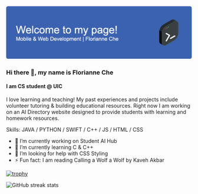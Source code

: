 ### ![Header](./github-header-image.png)
### Hi there 👋, my name is Florianne Che
#### I am CS student @ UIC

I love learning and teaching! My past experiences and projects include volunteer tutoring & building educational resources. Right now I am working on an AI Directory website designed to provide students with learning and homework resources. 

Skills: JAVA / PYTHON / SWIFT / C++ / JS / HTML / CSS

- 🔭 I’m currently working on Student AI Hub 
- 🌱 I’m currently learning C & C++ 
- 🤔 I’m looking for help with CSS Styling 
- ⚡ Fun fact: I am reading Calling a Wolf a Wolf by Kaveh Akbar 

[![trophy](https://github-profile-trophy.vercel.app/?username=cheetodustflori)](https://github.com/ryo-ma/github-profile-trophy)

![GitHub streak stats](https://streak-stats.demolab.com/?user=cheetodustflori)  

